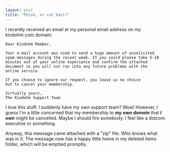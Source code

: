 ```yaml
---
layout: post
title: "Phish, or cut bait?"
---
```


<p>I recently received an email at my personal email address on my kindohm.com domain:</p>

	Dear Kindohm Member,

	Your e-mail account was used to send a huge amount of unsolicited 
	spam messages during the recent week. If you could please take 5-10 
	minutes out of your online experience and confirm the attached 
	document so you will not run into any future problems with the 
	online service.

	If you choose to ignore our request, you leave us no choice 
	but to cancel your membership.

	Virtually yours,
	The Kindohm Support Team

<p>I love this stuff. I suddenly have my own support team? Wow! However, I guess I'm a little concerned that my membership to <strong><em>my own domain</em></strong> that <strong><em>I own</em></strong> might be cancelled. Maybe I should fire somebody. I feel like a dotcom executive or something.</p>

<p>Anyway, this message came attached with a "zip" file. Who knows what was in it. The message now has a happy little home in my deleted items folder, which will be emptied promptly.</p>
 
